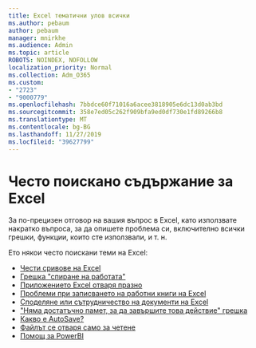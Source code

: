 ```yaml
---
title: Excel тематични улов всички
ms.author: pebaum
author: pebaum
manager: mnirkhe
ms.audience: Admin
ms.topic: article
ROBOTS: NOINDEX, NOFOLLOW
localization_priority: Normal
ms.collection: Adm_O365
ms.custom:
- "2723"
- "9000779"
ms.openlocfilehash: 7bbdce60f71016a6acee3818905e6dc13d0ab3bd
ms.sourcegitcommit: 358e7ed05c262f909bfa9ed0df730e1fd89266b8
ms.translationtype: MT
ms.contentlocale: bg-BG
ms.lasthandoff: 11/27/2019
ms.locfileid: "39627799"
---
```

# <a name="commonly-requested-content-for-excel"></a>Често поискано съдържание за Excel

За по-прецизен отговор на вашия въпрос в Excel, като използвате накратко въпроса, за да опишете проблема си, включително всички грешки, функции, които сте използвали, и т. н. 

Ето някои често поискани теми на Excel:

- [Чести сривове на Excel](https://support.office.com/article/Excel-not-responding-hangs-freezes-or-stops-working-37E7D3C9-9E84-40BF-A805-4CA6853A1FF4)
- [Грешка "спиране на работата"](https://support.office.com/client/52bd7985-4e99-4a35-84c8-2d9b8301a2fa)
- [Приложението Excel отваря празно](https://docs.microsoft.com/office/troubleshoot/excel/excel-opens-blank)
- [Проблеми при записването на работни книги на Excel](https://docs.microsoft.com/office/troubleshoot/excel/issue-when-save-excel-workbooks)
- [Споделяне или сътрудничество на документи на Excel](https://support.office.com/article/7152aa8b-b791-414c-a3bb-3024e46fb104)
- ["Няма достатъчно памет, за да завършите това действие" грешка](https://docs.microsoft.com/office/troubleshoot/excel/available-resources-errors)
- [Какво е AutoSave?](https://support.office.com/article/6d6bd723-ebfd-4e40-b5f6-ae6e8088f7a5)
- [Файлът се отваря само за четене](https://support.office.com/article/why-did-my-file-open-read-only-3ab4b792-da50-4b38-8628-14c64e1f1d15)
- [Помощ за PowerBI](https://powerbi.microsoft.com/support/)